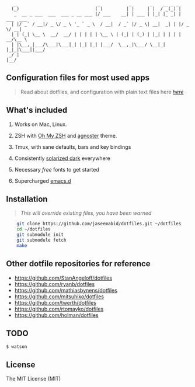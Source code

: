 ```
   _                               _           _       _    __ _ _
  (_)                             ( )         | |     | |  / _(_) |
   _  __ _ ___  ___  ___ _ __ ___ |/ ___    __| | ___ | |_| |_ _| | ___  ___
  | |/ _` / __|/ _ \/ _ \ '_ ` _ \  / __|  / _` |/ _ \| __|  _| | |/ _ \/ __|
  | | (_| \__ \  __/  __/ | | | | | \__ \ | (_| | (_) | |_| | | | |  __/\__ \
  | |\__,_|___/\___|\___|_| |_| |_| |___/  \__,_|\___/ \__|_| |_|_|\___||___/
 _/ |
|__/
```


## Configuration files for most used apps

> Read about dotfiles, and configuration with plain text files here
> _[here](http://dotfiles.github.com/)_

## What's included

1. Works on Mac, Linux.

1. ZSH with [Oh My ZSH](https://github.com/robbyrussell/oh-my-zsh) and
   [agnoster](https://gist.github.com/agnoster/3712874) theme.

1. Tmux, with sane defaults, bars and key bindings

1. Consistently [solarized dark](http://ethanschoonover.com/solarized)
   everywhere

1. Necessary _free_ fonts to get started

1. Supercharged [emacs.d](github.com/jaseemabid/emacs.d)

## Installation

> _This will override existing files, you have been warned_

```sh
    git clone https://github.com/jaseemabid/dotfiles.git ~/dotfiles
    cd ~/dotfiles
    git submodule init
    git submodule fetch
    make
```

## Other dotfile repositories for reference

- https://github.com/StanAngeloff/dotfiles
- https://github.com/ryanb/dotfiles
- https://github.com/mathiasbynens/dotfiles
- https://github.com/mitsuhiko/dotfiles
- https://github.com/twerth/dotfiles
- https://github.com/rtomayko/dotfiles
- https://github.com/holman/dotfiles

## TODO

    $ watson

## License

The MIT License (MIT)
